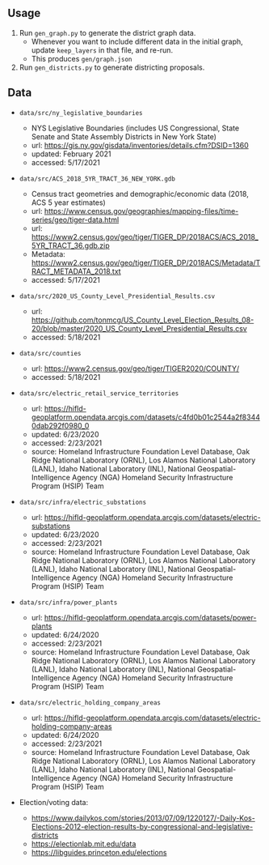 ## Usage

1. Run `gen_graph.py` to generate the district graph data.
    - Whenever you want to include different data in the initial graph, update `keep_layers` in that file, and re-run.
    - This produces `gen/graph.json`
2. Run `gen_districts.py` to generate districting proposals.

## Data

- `data/src/ny_legislative_boundaries`
    - NYS Legislative Boundaries (includes US Congressional, State Senate and State Assembly Districts in New York State)
    - url: <https://gis.ny.gov/gisdata/inventories/details.cfm?DSID=1360>
    - updated: February 2021
    - accessed: 5/17/2021
- `data/src/ACS_2018_5YR_TRACT_36_NEW_YORK.gdb`
    - Census tract geometries and demographic/economic data (2018, ACS 5 year estimates)
    - url: <https://www.census.gov/geographies/mapping-files/time-series/geo/tiger-data.html>
    - url: <https://www2.census.gov/geo/tiger/TIGER_DP/2018ACS/ACS_2018_5YR_TRACT_36.gdb.zip>
    - Metadata: <https://www2.census.gov/geo/tiger/TIGER_DP/2018ACS/Metadata/TRACT_METADATA_2018.txt>
    - accessed: 5/17/2021
- `data/src/2020_US_County_Level_Presidential_Results.csv`
    - url: <https://github.com/tonmcg/US_County_Level_Election_Results_08-20/blob/master/2020_US_County_Level_Presidential_Results.csv>
    - accessed: 5/18/2021
- `data/src/counties`
    - url: <https://www2.census.gov/geo/tiger/TIGER2020/COUNTY/>
    - accessed: 5/18/2021
- `data/src/electric_retail_service_territories`
    - url: <https://hifld-geoplatform.opendata.arcgis.com/datasets/c4fd0b01c2544a2f83440dab292f0980_0>
    - updated: 6/23/2020
    - accessed: 2/23/2021
    - source: Homeland Infrastructure Foundation Level Database, Oak Ridge National Laboratory (ORNL), Los Alamos National Laboratory (LANL), Idaho National Laboratory (INL), National Geospatial-Intelligence Agency (NGA) Homeland Security Infrastructure Program (HSIP) Team
- `data/src/infra/electric_substations`
    - url: <https://hifld-geoplatform.opendata.arcgis.com/datasets/electric-substations>
    - updated: 6/23/2020
    - accessed: 2/23/2021
    - source: Homeland Infrastructure Foundation Level Database, Oak Ridge National Laboratory (ORNL), Los Alamos National Laboratory (LANL), Idaho National Laboratory (INL), National Geospatial-Intelligence Agency (NGA) Homeland Security Infrastructure Program (HSIP) Team
- `data/src/infra/power_plants`
    - url: <https://hifld-geoplatform.opendata.arcgis.com/datasets/power-plants>
    - updated: 6/24/2020
    - accessed: 2/23/2021
    - source: Homeland Infrastructure Foundation Level Database, Oak Ridge National Laboratory (ORNL), Los Alamos National Laboratory (LANL), Idaho National Laboratory (INL), National Geospatial-Intelligence Agency (NGA) Homeland Security Infrastructure Program (HSIP) Team
- `data/src/electric_holding_company_areas`
    - url: <https://hifld-geoplatform.opendata.arcgis.com/datasets/electric-holding-company-areas>
    - updated: 6/24/2020
    - accessed: 2/23/2021
    - source: Homeland Infrastructure Foundation Level Database, Oak Ridge National Laboratory (ORNL), Los Alamos National Laboratory (LANL), Idaho National Laboratory (INL), National Geospatial-Intelligence Agency (NGA) Homeland Security Infrastructure Program (HSIP) Team

- Election/voting data:
    - <https://www.dailykos.com/stories/2013/07/09/1220127/-Daily-Kos-Elections-2012-election-results-by-congressional-and-legislative-districts>
    - <https://electionlab.mit.edu/data>
    - <https://libguides.princeton.edu/elections>
